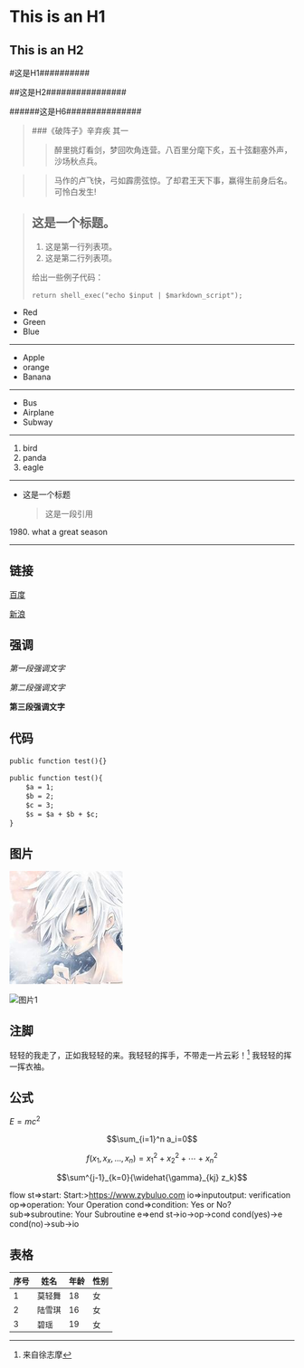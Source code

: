 This is an H1
===
This is an H2
---
#这是H1##########

##这是H2################

######这是H6###############

>###《破阵子》辛弃疾 其一
>>醉里挑灯看剑，梦回吹角连营。八百里分麾下炙，五十弦翻塞外声，沙场秋点兵。

>>马作的卢飞快，弓如霹雳弦惊。了却君王天下事，赢得生前身后名。可怜白发生!

> ## 这是一个标题。
> 
> 1.   这是第一行列表项。
> 2.   这是第二行列表项。
> 
> 给出一些例子代码：
> 
>     return shell_exec("echo $input | $markdown_script");


* Red
* Green
* Blue
***
- Apple
- orange
- Banana
***
+ Bus
+ Airplane
+ Subway
***
1. bird
2. panda
3. eagle
***

*   这是一个标题
    >这是一段引用
    
1980\. what a great season

---

链接
-------
[百度](http://www.baidu.com "百度一下，你就知道！")

[新浪][link1]

[link1]: http:/www.sina.com.cn/ "中国最大的门户网站！"


强调
----


*第一段强调文字*   

_第二段强调文字_

**第三段强调文字**

代码
---

`public function test(){}`


	public function test(){
	    $a = 1;
		$b = 2;
		$c = 3;
		$s = $a + $b + $c;
	}


图片
------
![图片1](md1.jpg "图片1")

![图片1](https://ss3.bdstatic.com/70cFv8Sh_Q1YnxGkpoWK1HF6hhy/it/u=2439741477,233484936&fm=27&gp=0.jpg "图片1")

注脚
--------

 轻轻的我走了，正如我轻轻的来。我轻轻的挥手，不带走一片云彩！[^1] 我轻轻的挥一挥衣袖。

 [^1]:来自徐志摩

公式
-------

  $E=mc^2$

  $$\sum_{i=1}^n a_i=0$$
  
  $$f(x_1,x_x,\ldots,x_n) = x_1^2 + x_2^2 + \cdots + x_n^2 $$
  
  $$\sum^{j-1}_{k=0}{\widehat{\gamma}_{kj} z_k}$$


flow
st=>start: Start:>https://www.zybuluo.com
io=>inputoutput: verification
op=>operation: Your Operation
cond=>condition: Yes or No?
sub=>subroutine: Your Subroutine
e=>end
st->io->op->cond
cond(yes)->e
cond(no)->sub->io

表格
------
 | 序号 | 姓名 | 年龄  | 性别 |
 |----- |-----|------|----- |
 |  1   |莫轻舞|  18  |  女  |
 |  2   |陆雪琪|  16  |  女  |
 |  3   | 碧瑶 |  19  |  女  |










